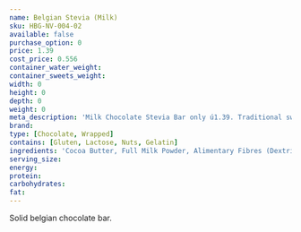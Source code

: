 ```yaml
---
name: Belgian Stevia (Milk)
sku: HBG-NV-004-02
available: false
purchase_option: 0
price: 1.39
cost_price: 0.556
container_water_weight: 
container_sweets_weight: 
width: 0
height: 0
depth: 0
weight: 0
meta_description: 'Milk Chocolate Stevia Bar only ú1.39. Traditional sweets and more at Humbugs Confectionery Store. Specialists in satisfying your sweet tooth!'
brand: 
type: [Chocolate, Wrapped]
contains: [Gluten, Lactose, Nuts, Gelatin]
ingredients: 'Cocoa Butter, Full Milk Powder, Alimentary Fibres (Dextrin, Inulin, Oligofructose), Cocoa Mass, Whey Powder, Sweeteners (Erythritol, Steviol Glycosides), Emulsifier: Soy Lecithin, Natural Flavours, Cocoa Solids: Minimum 36%, Milk Solids: Minimum 14%.'
serving_size: 
energy: 
protein: 
carbohydrates: 
fat: 
---
```

Solid belgian chocolate bar. 